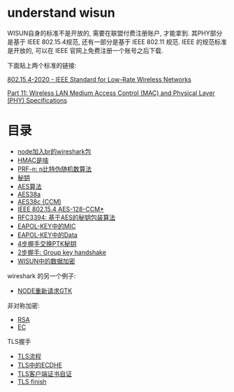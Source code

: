 understand wisun
================

WISUN自身的标准不是开放的, 需要在联盟付费注册账户, 才能拿到. 其PHY部分是基于 IEEE
802.15.4规范, 还有一部分是基于 IEEE 802.11 规范. IEEE 的规范标准是开放的, 可以在
IEEE 官网上免费注册一个账号之后下载.

下面贴上两个标准的链接:

[802.15.4-2020 - IEEE Standard for Low-Rate Wireless Networks](https://ieeexplore.ieee.org/document/9144691)

[Part 11: Wireless LAN Medium Access Control (MAC) and Physical Layer (PHY) Specifications](https://ieeexplore.ieee.org/document/9363693)

# 目录

+ [node加入br的wireshark包](./wireshark/20231128/README.md)
+ [HMAC是啥](./hmac/README.md)
+ [PRF-n: n比特伪随机数算法](./ieee80211i_prf/README.md)
+ [秘钥](./key/README.md)
+ [AES算法](./aes/AES.md)
+ [AES38a](./aes/AES38a.md)
+ [AES38c (CCM)](./aes/AES38c.md)
+ [IEEE 802.15.4 AES-128-CCM*](./aes/IEEE802154_AES_CCM.md)
+ [RFC3394: 基于AES的秘钥包装算法](./aes/RFC3394.md)
+ [EAPOL-KEY中的MIC](./wireshark/eapol_key_mic.md)
+ [EAPOL-KEY中的Data](./wireshark/eapol_key_data.md)
+ [4步握手交换PTK秘钥](./wireshark/4way_handshake.md)
+ [2步握手: Group key handshake](./wireshark/2way_handshake.md)
+ [WISUN中的数据加密](./wireshark/data_encrypt.md)

wireshark 的另一个例子:

+ [NODE重新请求GTK](./wireshark/20231206/README.md)

非对称加密:

+ [RSA](./asymmetric/rsa/README.md)
+ [EC](./asymmetric/ec/README.md)

TLS握手

+ [TLS流程](./wireshark/tls.md)
+ [TLS中的ECDHE](./wireshark/tls_ecdhe.md)
+ [TLS客户端证书自证](./wireshark/tls_client_cert_verify.md)
+ [TLS finish](./wireshark/tls_finish.md)
